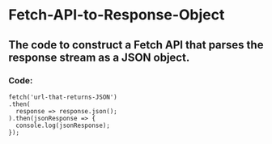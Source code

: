 # Fetch-API-to-Response-Object


## The code to construct a Fetch API that parses the response stream as a JSON object.

### Code:

    fetch('url-that-returns-JSON')
    .then(
      response => response.json();
    ).then(jsonResponse => {
      console.log(jsonResponse);
    });
